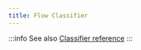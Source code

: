 ```yaml
---
title: Flow Classifier
---
```


:::info
See also [Classifier reference](/reference/configuration/policies.md#-v1classifier)
:::
